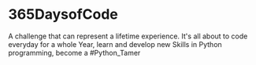 # 365DaysofCode
A challenge that can represent a lifetime experience. It's all about to code everyday for a whole Year, learn and develop new Skills in Python programming, become a #Python_Tamer
